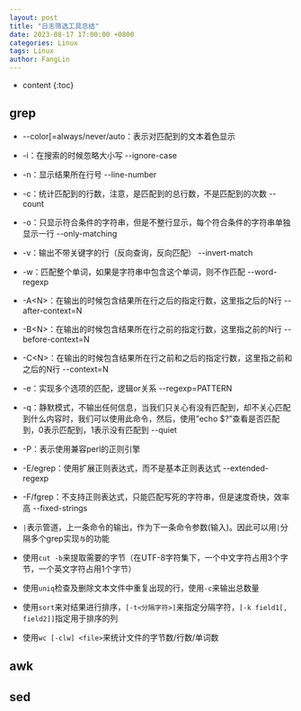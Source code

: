 ```yaml
---
layout: post
title: "日志筛选工具总结"
date: 2023-08-17 17:00:00 +0800
categories: Linux
tags: Linux
author: FangLin
---
```


* content
{:toc}

## grep

- --color[=always/never/auto：表示对匹配到的文本着色显示

- -i：在搜索的时候忽略大小写 --ignore-case

- -n：显示结果所在行号 --line-number

- -c：统计匹配到的行数，注意，是匹配到的总行数，不是匹配到的次数 --count

- -o：只显示符合条件的字符串，但是不整行显示，每个符合条件的字符串单独显示一行 --only-matching

- -v：输出不带关键字的行（反向查询，反向匹配） --invert-match

- -w：匹配整个单词，如果是字符串中包含这个单词，则不作匹配 --word-regexp

- -A\<N\>：在输出的时候包含结果所在行之后的指定行数，这里指之后的N行 --after-context=N

- -B\<N\>：在输出的时候包含结果所在行之前的指定行数，这里指之前的N行 --before-context=N

- -C\<N\>：在输出的时候包含结果所在行之前和之后的指定行数，这里指之前和之后的N行 --context=N

- -e：实现多个选项的匹配，逻辑or关系 --regexp=PATTERN

- -q：静默模式，不输出任何信息，当我们只关心有没有匹配到，却不关心匹配到什么内容时，我们可以使用此命令，然后，使用”echo $?”查看是否匹配到，0表示匹配到，1表示没有匹配到 --quiet

- -P：表示使用兼容perl的正则引擎

- -E/egrep：使用扩展正则表达式，而不是基本正则表达式 --extended-regexp

- -F/fgrep：不支持正则表达式，只能匹配写死的字符串，但是速度奇快，效率高 --fixed-strings

- `|`表示管道，上一条命令的输出，作为下一条命令参数(输入)。因此可以用`|`分隔多个grep实现`与`的功能

- 使用`cut -b`来提取需要的字节（在UTF-8字符集下，一个中文字符占用3个字节，一个英文字符占用1个字节）

- 使用`uniq`检查及删除文本文件中重复出现的行，使用`-c`来输出总数量

- 使用`sort`来对结果进行排序，`[-t<分隔字符>]`来指定分隔字符，`[-k field1[, field2]]`指定用于排序的列

- 使用`wc [-clw] <file>`来统计文件的字节数/行数/单词数

## awk

## sed

